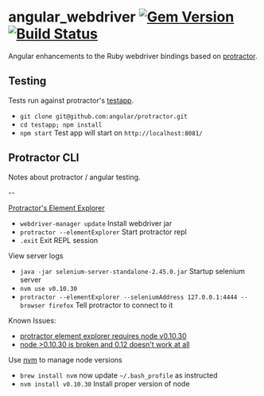 # angular_webdriver [![Gem Version](https://badge.fury.io/rb/angular_webdriver.svg)](https://rubygems.org/gems/angular_webdriver) [![Build Status](https://travis-ci.org/bootstraponline/angular_webdriver.svg?branch=master)](https://travis-ci.org/bootstraponline/angular_webdriver)

Angular enhancements to the Ruby webdriver bindings based on [protractor](https://github.com/angular/protractor).

## Testing

Tests run against protractor's [testapp](https://github.com/angular/protractor/blob/19b4bf21525a683c8cc3ba21018c194cac9b6426/testapp/index.html).

- `git clone git@github.com:angular/protractor.git`
- `cd testapp; npm install`
- `npm start` Test app will start on `http://localhost:8081/`

## Protractor CLI

Notes about protractor / angular testing.

--

[Protractor's Element Explorer](https://github.com/angular/protractor/blob/master/docs/debugging.md)

- `webdriver-manager update` Install webdriver jar
- `protractor --elementExplorer` Start protractor repl
- `.exit` Exit REPL session

View server logs

- `java -jar selenium-server-standalone-2.45.0.jar` Startup selenium server
- `nvm use v0.10.30`
- `protractor --elementExplorer --seleniumAddress 127.0.0.1:4444 --browser firefox` Tell protractor to connect to it

Known Issues:

- [protractor element explorer requires node v0.10.30](https://github.com/angular/protractor/issues/1890)
- [node >0.10.30 is broken and 0.12 doesn't work at all](https://github.com/angular/protractor/issues/1970#issuecomment-89371944)

Use [nvm](https://github.com/creationix/nvm) to manage node versions

- `brew install nvm` now update `~/.bash_profile` as instructed
- `nvm install v0.10.30` Install proper version of node
